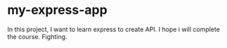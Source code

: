 # my-express-app
In this project, I want to learn express to create API. I hope i will complete the course. Fighting.
